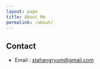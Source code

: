 ```yaml
---
layout: page
title: About Me
permalink: /about/
---
```


## Contact
- Email : stahangryum@gmail.com
